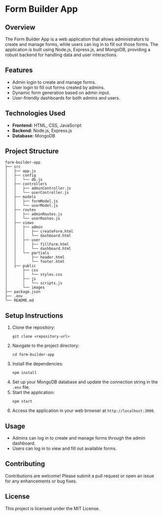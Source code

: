 # Form Builder App

## Overview
The Form Builder App is a web application that allows administrators to create and manage forms, while users can log in to fill out those forms. The application is built using Node.js, Express.js, and MongoDB, providing a robust backend for handling data and user interactions.

## Features
- Admin login to create and manage forms.
- User login to fill out forms created by admins.
- Dynamic form generation based on admin input.
- User-friendly dashboards for both admins and users.

## Technologies Used
- **Frontend:** HTML, CSS, JavaScript
- **Backend:** Node.js, Express.js
- **Database:** MongoDB

## Project Structure
```
form-builder-app
├── src
│   ├── app.js
│   ├── config
│   │   └── db.js
│   ├── controllers
│   │   ├── adminController.js
│   │   └── userController.js
│   ├── models
│   │   ├── formModel.js
│   │   └── userModel.js
│   ├── routes
│   │   ├── adminRoutes.js
│   │   └── userRoutes.js
│   ├── views
│   │   ├── admin
│   │   │   ├── createForm.html
│   │   │   └── dashboard.html
│   │   ├── user
│   │   │   ├── fillForm.html
│   │   │   └── dashboard.html
│   │   └── partials
│   │       ├── header.html
│   │       └── footer.html
│   ├── public
│       ├── css
│       │   └── styles.css
│       ├── js
│       │   └── scripts.js
│       └── images
├── package.json
├── .env
└── README.md
```

## Setup Instructions
1. Clone the repository:
   ```
   git clone <repository-url>
   ```
2. Navigate to the project directory:
   ```
   cd form-builder-app
   ```
3. Install the dependencies:
   ```
   npm install
   ```
4. Set up your MongoDB database and update the connection string in the `.env` file.
5. Start the application:
   ```
   npm start
   ```
6. Access the application in your web browser at `http://localhost:3000`.

## Usage
- Admins can log in to create and manage forms through the admin dashboard.
- Users can log in to view and fill out available forms.

## Contributing
Contributions are welcome! Please submit a pull request or open an issue for any enhancements or bug fixes.

## License
This project is licensed under the MIT License.